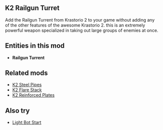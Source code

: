 ## K2 Railgun Turret

Add the Railgun Turrent from Krastorio 2 to your game without adding any of the other features of the awesome Krastorio 2.
this is an extremely powerful weapon specialized in taking out large groups of enemies at once.

## Entities in this mod

- **Railgun Turrent**

## Related mods

- [K2 Steel Pipes](https://mods.factorio.com/mod/k2-steel-pipes)
- [K2 Flare Stack](https://mods.factorio.com/mod/k2-flare-stack)
- [K2 Reinforced Plates](https://mods.factorio.com/mod/k2-reinforced-plates)

## Also  try

- [Light Bot Start](https://mods.factorio.com/mod/rt-light-bot-start)
